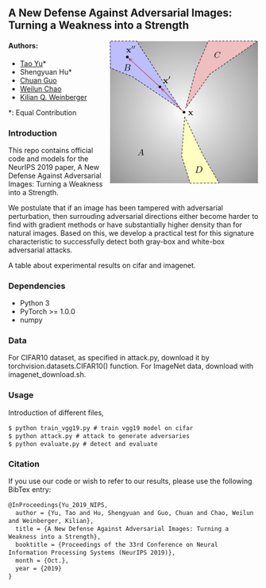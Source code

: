 ## A New Defense Against Adversarial Images: Turning a Weakness into a Strength
<img align="right" src="detect_fig.png" width="300px" />

#### Authors:
* [Tao Yu](http://www.cs.cornell.edu/~tyu/)*
* Shengyuan Hu*
* [Chuan Guo](https://sites.google.com/view/chuanguo)
* [Weilun Chao](http://www-scf.usc.edu/~weilunc/)
* [Kilian Q. Weinberger](http://kilian.cs.cornell.edu/index.html)

*: Equal Contribution

### Introduction
This repo contains official code and models for the NeurIPS 2019 paper, A New Defense Against Adversarial Images: Turning a Weakness into a Strength.

We postulate that if an image has been tampered with adversarial perturbation, then surrouding adversarial directions either become harder to find with gradient methods or have substantially higher density than for natural images. Based on this, we develop a practical test for this signature characteristic to successfully detect both gray-box and white-box adversarial attacks.

A table about experimental results on cifar and imagenet.

### Dependencies
* Python 3
* PyTorch >= 1.0.0
* numpy

### Data
For CIFAR10 dataset, as specified in attack.py, download it by torchvision.datasets.CIFAR10() function. For ImageNet data,
download with imagenet_download.sh.

### Usage
Introduction of different files,
```
$ python train_vgg19.py # train vgg19 model on cifar
$ python attack.py # attack to generate adversaries
$ python evaluate.py # detect and evaluate
```

### Citation
If you use our code or wish to refer to our results, please use the following BibTex entry:
```
@InProceedings{Yu_2019_NIPS,
  author = {Yu, Tao and Hu, Shengyuan and Guo, Chuan and Chao, Weilun and Weinberger, Kilian},
  title = {A New Defense Against Adversarial Images: Turning a Weakness into a Strength},
  booktitle = {Proceedings of the 33rd Conference on Neural Information Processing Systems (NeurIPS 2019)},
  month = {Oct.},
  year = {2019}
}
```